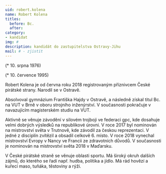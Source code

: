 ```yaml
---
uid: robert.kolena
name: Robert Kolena
titles:
  before: Bc.
  after:
category:
- kandidat 
img: # 
description: kandidát do zastupitelstva Ostravy-Jihu
mail: # - zjistit
---
```


(* 10. srpna 1976) 

(* 10. července 1995)

Robert Kolena je od června roku 2018 registrovaným příznivcem České pirátské strany. Narodil se v Ostravě.

Absolvoval gymnázium Františka Hajdy v Ostravě, a následně získal titul Bc. na VUT v Brně v oboru strojního inženýrství. V současnosti pokračuje v navazujícím magisterském studiu na VUT.

Aktivně se věnuje závodění v silovém trojboji ve federaci gpc, kde dosahuje velmi dobrých výsledků na republikové úrovni. V roce 2017 byl nominován na mistrovství světa v Trutnově, kde závodil za českou reprezentaci. V jedné z disciplín zvítězil a obsadil celkově 6. místo. V roce 2018 vynechal mistrovství Evropy v Nancy ve Francii ze zdravotních důvodů. V současnosti je nominován na mistrovství světa 2018 v Maďarsku.

V České pirátské straně se věnuje oblasti sportu. Má široký okruh dalších zájmů, do kterého se řadí např. hudba, politika a jídlo. Má rád hovězí a kuřecí maso, tuňáka, těstoviny a rýži.
